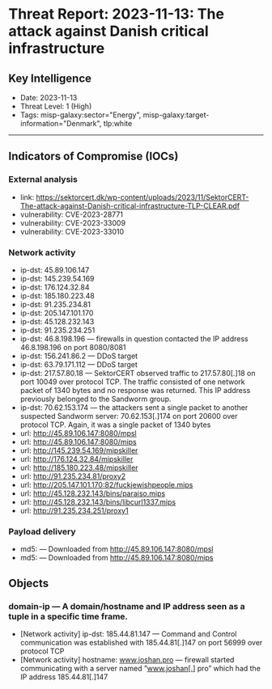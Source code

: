 # Threat Report: 2023-11-13: The attack against Danish critical infrastructure


## Key Intelligence
* Date: 2023-11-13
* Threat Level: 1 (High)
* Tags: misp-galaxy:sector="Energy", misp-galaxy:target-information="Denmark", tlp:white

---

## Indicators of Compromise (IOCs)
### External analysis
* link: https://sektorcert.dk/wp-content/uploads/2023/11/SektorCERT-The-attack-against-Danish-critical-infrastructure-TLP-CLEAR.pdf
* vulnerability: CVE-2023-28771
* vulnerability: CVE-2023-33009
* vulnerability: CVE-2023-33010

### Network activity
* ip-dst: 45.89.106.147
* ip-dst: 145.239.54.169
* ip-dst: 176.124.32.84
* ip-dst: 185.180.223.48
* ip-dst: 91.235.234.81
* ip-dst: 205.147.101.170
* ip-dst: 45.128.232.143
* ip-dst: 91.235.234.251
* ip-dst: 46.8.198.196 — firewalls in question contacted the IP address
46.8.198.196 on port 8080/8081
* ip-dst: 156.241.86.2 — DDoS target
* ip-dst: 63.79.171.112 — DDoS target
* ip-dst: 217.57.80.18 — SektorCERT observed traffic to 217.57.80[.]18 on port 10049 over protocol TCP. The traffic
consisted of one network packet of 1340 bytes and no response was returned. This IP
address previously belonged to the Sandworm group.
* ip-dst: 70.62.153.174 — the attackers sent a single packet to another
suspected Sandworm server:
70.62.153[.]174 on port 20600 over protocol TCP.
Again, it was a single packet of 1340 bytes
* url: http://45.89.106.147:8080/mpsl
* url: http://45.89.106.147:8080/mips
* url: http://145.239.54.169/mipskiller
* url: http://176.124.32.84/mipskiller
* url: http://185.180.223.48/mipskiller
* url: http://91.235.234.81/proxy2
* url: http://205.147.101.170:82/fuckjewishpeople.mips
* url: http://45.128.232.143/bins/paraiso.mips
* url: http://45.128.232.143/bins/libcurl1337.mips
* url: http://91.235.234.251/proxy1

### Payload delivery
* md5: <md5> — Downloaded from http://45.89.106.147:8080/mpsl
* md5: <md5> — Downloaded from http://45.89.106.147:8080/mips

## Objects
### domain-ip — A domain/hostname and IP address seen as a tuple in a specific time frame.
* [Network activity] ip-dst: 185.44.81.147 — Command and Control communication was established with 185.44.81[.]147 on port
56999 over protocol TCP
* [Network activity] hostname: www.joshan.pro — firewall started communicating with a server named ”www.joshan[.]
pro” which had the IP address 185.44.81[.]147
